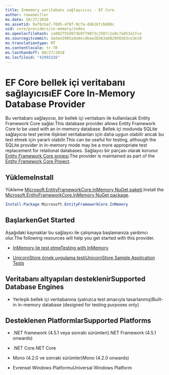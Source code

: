```yaml
---
title: Inmemory veritabanı sağlayıcısı - EF Core
author: rowanmiller
ms.date: 10/27/2016
ms.assetid: 9af0cba7-7605-4f8f-9cfa-dd616fcb880c
uid: core/providers/in-memory/index
ms.openlocfilehash: ca802f55d973b9f79073c2507c1e0c7a853a1fce
ms.sourcegitcommit: dadee5905ada9ecdbae28363a682950383ce3e10
ms.translationtype: MT
ms.contentlocale: tr-TR
ms.lasthandoff: 08/27/2018
ms.locfileid: "42993326"
---
```

# <a name="ef-core-in-memory-database-provider"></a><span data-ttu-id="08ff8-102">EF Core bellek içi veritabanı sağlayıcısı</span><span class="sxs-lookup"><span data-stu-id="08ff8-102">EF Core In-Memory Database Provider</span></span>

<span data-ttu-id="08ff8-103">Bu veritabanı sağlayıcısı, bir bellek içi veritabanı ile kullanılacak Entity Framework Core sağlar.</span><span class="sxs-lookup"><span data-stu-id="08ff8-103">This database provider allows Entity Framework Core to be used with an in-memory database.</span></span> <span data-ttu-id="08ff8-104">Bellek içi modunda SQLite sağlayıcısı test yerine ilişkisel veritabanları için daha uygun olabilir ancak bu test etmek için yararlı olabilir.</span><span class="sxs-lookup"><span data-stu-id="08ff8-104">This can be useful for testing, although the SQLite provider in in-memory mode may be a more appropriate test replacement for relational databases.</span></span> <span data-ttu-id="08ff8-105">Sağlayıcı bir parçası olarak korunur [Entity Framework Core projesi](https://github.com/aspnet/EntityFrameworkCore).</span><span class="sxs-lookup"><span data-stu-id="08ff8-105">The provider is maintained as part of the [Entity Framework Core Project](https://github.com/aspnet/EntityFrameworkCore).</span></span>

## <a name="install"></a><span data-ttu-id="08ff8-106">Yükleme</span><span class="sxs-lookup"><span data-stu-id="08ff8-106">Install</span></span>

<span data-ttu-id="08ff8-107">Yükleme [Microsoft.EntityFrameworkCore.InMemory NuGet paketi](https://www.nuget.org/packages/Microsoft.EntityFrameworkCore.InMemory/).</span><span class="sxs-lookup"><span data-stu-id="08ff8-107">Install the [Microsoft.EntityFrameworkCore.InMemory NuGet package](https://www.nuget.org/packages/Microsoft.EntityFrameworkCore.InMemory/).</span></span>

``` powershell
Install-Package Microsoft.EntityFrameworkCore.InMemory
```

## <a name="get-started"></a><span data-ttu-id="08ff8-108">Başlarken</span><span class="sxs-lookup"><span data-stu-id="08ff8-108">Get Started</span></span>

<span data-ttu-id="08ff8-109">Aşağıdaki kaynaklar bu sağlayıcı ile çalışmaya başlamanıza yardımcı olur.</span><span class="sxs-lookup"><span data-stu-id="08ff8-109">The following resources will help you get started with this provider.</span></span>
* [<span data-ttu-id="08ff8-110">InMemory ile test etme</span><span class="sxs-lookup"><span data-stu-id="08ff8-110">Testing with InMemory</span></span>](../../miscellaneous/testing/in-memory.md)

* [<span data-ttu-id="08ff8-111">UnicornStore örnek uygulama testi</span><span class="sxs-lookup"><span data-stu-id="08ff8-111">UnicornStore Sample Application Tests</span></span>](https://github.com/rowanmiller/UnicornStore/blob/master/UnicornStore/src/UnicornStore.Tests/Controllers/ShippingControllerTests.cs)

## <a name="supported-database-engines"></a><span data-ttu-id="08ff8-112">Veritabanı altyapıları desteklenir</span><span class="sxs-lookup"><span data-stu-id="08ff8-112">Supported Database Engines</span></span>

* <span data-ttu-id="08ff8-113">Yerleşik bellek içi veritabanına (yalnızca test amacıyla tasarlanmış)</span><span class="sxs-lookup"><span data-stu-id="08ff8-113">Built-in in-memory database (designed for testing purposes only)</span></span>

## <a name="supported-platforms"></a><span data-ttu-id="08ff8-114">Desteklenen Platformlar</span><span class="sxs-lookup"><span data-stu-id="08ff8-114">Supported Platforms</span></span>

* <span data-ttu-id="08ff8-115">.NET framework (4.5.1 veya sonraki sürümleri)</span><span class="sxs-lookup"><span data-stu-id="08ff8-115">.NET Framework (4.5.1 onwards)</span></span>

* <span data-ttu-id="08ff8-116">.NET Core</span><span class="sxs-lookup"><span data-stu-id="08ff8-116">.NET Core</span></span>

* <span data-ttu-id="08ff8-117">Mono (4.2.0 ve sonraki sürümler)</span><span class="sxs-lookup"><span data-stu-id="08ff8-117">Mono (4.2.0 onwards)</span></span>

* <span data-ttu-id="08ff8-118">Evrensel Windows Platformu</span><span class="sxs-lookup"><span data-stu-id="08ff8-118">Universal Windows Platform</span></span>
